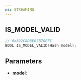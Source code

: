 ```yaml
---
ns: STREAMING
---
```

## IS_MODEL_VALID

```c
// 0x392C8D8E07B70EFC
BOOL IS_MODEL_VALID(Hash model);
```

## Parameters
* **model**:
